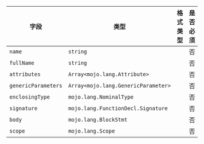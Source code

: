 | 字段 | 类型 | 格式类型 | 是否必须 | 默认值 | 说明 |
|---|---|---|---|---|---|
| `name` | `string` |  | 否 |  |  |
| `fullName` | `string` |  | 否 |  |  |
| `attributes` | `Array<mojo.lang.Attribute>` |  | 否 |  |  |
| `genericParameters` | `Array<mojo.lang.GenericParameter>` |  | 否 |  |  |
| `enclosingType` | `mojo.lang.NominalType` |  | 否 |  |  |
| `signature` | `mojo.lang.FunctionDecl.Signature` |  | 否 |  |  |
| `body` | `mojo.lang.BlockStmt` |  | 否 |  |  |
| `scope` | `mojo.lang.Scope` |  | 否 |  |  |
